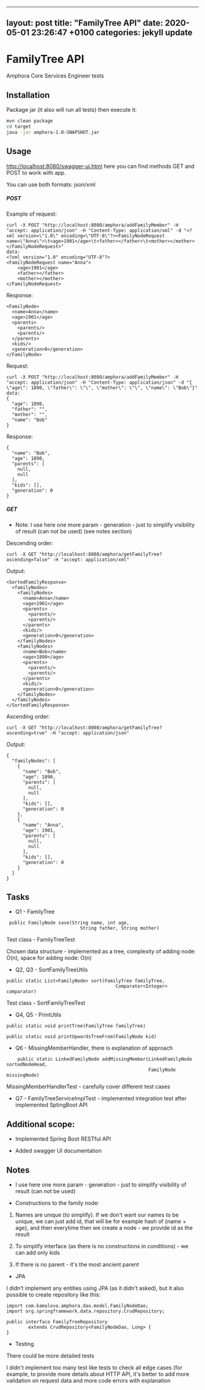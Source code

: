 
---
layout: post
title:  "FamilyTree API"
date:   2020-05-01 23:26:47 +0100
categories: jekyll update
---

# FamilyTree API

Amphora Core Services Engineer tests


## Installation

Package jar (it also will run all tests) then execute it:

```bash
mvn clean package
cd target 
java -jar amphora-1.0-SNAPSHOT.jar
```

## Usage

[http://localhost:8080/swagger-ui.html](http://localhost:8080) here you can find methods GET and POST to work with app.

You can use both formats: json/xml

##### POST
Example of request:
```
curl -X POST "http://localhost:8080/amphora/addFamilyMember" -H "accept: application/json" -H "Content-Type: application/xml" -d "<?xml version=\"1.0\" encoding=\"UTF-8\"?><FamilyNodeRequest name=\"Anna\">\t<age>1901</age>\t<father></father>\t<mother></mother></FamilyNodeRequest>"
data:
<?xml version="1.0" encoding="UTF-8"?>
<FamilyNodeRequest name="Anna">
	<age>1901</age>
	<father></father>
	<mother></mother>
</FamilyNodeRequest>
```
Response:
```
<FamilyNode>
  <name>Anna</name>
  <age>1901</age>
  <parents>
    <parents/>
    <parents/>
  </parents>
  <kids/>
  <generation>0</generation>
</FamilyNode>
```
Request:
```
curl -X POST "http://localhost:8080/amphora/addFamilyMember" -H "accept: application/json" -H "Content-Type: application/json" -d "{ \"age\": 1890, \"father\": \"\", \"mother\": \"\", \"name\": \"Bob\"}"
data:
{
  "age": 1890,
  "father": "",
  "mother": "",
  "name": "Bob"
}
```
Response:
```
{
  "name": "Bob",
  "age": 1890,
  "parents": [
    null,
    null
  ],
  "kids": [],
  "generation": 0
}
```

##### GET
* Note: I use here one more param - generation - just to simplify visibility of result
(can not be used) (see notes section)

Descending order:
```
curl -X GET "http://localhost:8080/amphora/getFamilyTree?ascending=false" -H "accept: application/xml"
```
Output:
```
<SortedFamilyResponse>
  <familyNodes>
    <familyNodes>
      <name>Anna</name>
      <age>1901</age>
      <parents>
        <parents/>
        <parents/>
      </parents>
      <kids/>
      <generation>0</generation>
    </familyNodes>
    <familyNodes>
      <name>Bob</name>
      <age>1890</age>
      <parents>
        <parents/>
        <parents/>
      </parents>
      <kids/>
      <generation>0</generation>
    </familyNodes>
  </familyNodes>
</SortedFamilyResponse>
```
Ascending order:
```
curl -X GET "http://localhost:8080/amphora/getFamilyTree?ascending=true" -H "accept: application/json"
```
Output:
```
{
  "familyNodes": [
    {
      "name": "Bob",
      "age": 1890,
      "parents": [
        null,
        null
      ],
      "kids": [],
      "generation": 0
    },
    {
      "name": "Anna",
      "age": 1901,
      "parents": [
        null,
        null
      ],
      "kids": [],
      "generation": 0
    }
  ]
}
```

## Tasks

* Q1 - FamilyTree
```
 public FamilyNode save(String name, int age,
                           String father, String mother)
```
Test class - FamilyTreeTest

Chosen data structure - implemented as a tree, 
complexity of adding node: O(n), 
space for adding node: O(n)

* Q2, Q3 - SortFamilyTreeUtils

```
public static List<FamilyNode> sort(FamilyTree familyTree,
                                        Comparator<Integer> comparator)
```
Test class - SortFamilyTreeTest

* Q4, Q5 - PrintUtils
```
public static void printTree(FamilyTree familyTree)

public static void printUpwardsTreeFrom(FamilyNode kid) 
```

* Q6 - MissingMemberHandler, there is explanation of approach
```
    public static LinkedFamilyNode addMissingMember(LinkedFamilyNode sortedNodeHead,
                                                    FamilyNode missingNode) 
```
MissingMemberHandlerTest - carefully cover different test cases


* Q7 - FamilyTreeServiceImplTest - implemented integration test after implemented SptingBoot API

## Additional scope:

* Implemented Spring Boot RESTful API

* Added swagger UI documentation

## Notes
* I use here one more param - generation - just to simplify visibility of result
(can not be used)

* Constructions to the family node:


1. Names are unique (to simplify).
If we don't want our names to be unique,
we can just add id, that will be for example hash of {name + age}, and then everytime then we create a node - we provide id as the result

2. To simplify interface (as there is no constructions in conditions) - we can add only kids

3. If there is no parent - it's the most ancient parent

* JPA

I didn’t implement any entities using JPA (as it didn't asked),
but it also possible to create repository like this:

```
import com.kamalova.amphora.dao.model.FamilyNodeDao;
import org.springframework.data.repository.CrudRepository;

public interface FamilyTreeRepository
        extends CrudRepository<FamilyNodeDao, Long> {
}
```

* Testing

There could be more detailed tests

I didn't implement too many test like tests to check all edge cases (for example, to provide more details about HTTP API, it's better to add more validation on request data and more code errors with explanation